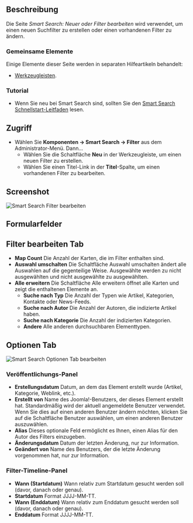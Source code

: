 <!-- Filename: Help4.x:Smart_Search:_New_or_Edit_Filter / Display title: Smart Search: Neuer oder Filter bearbeiten -->

## Beschreibung

Die Seite *Smart Search: Neuer oder Filter bearbeiten* wird verwendet, um einen neuen Suchfilter zu erstellen oder einen vorhandenen Filter zu ändern.

### Gemeinsame Elemente

Einige Elemente dieser Seite werden in separaten Hilfeartikeln behandelt:

* [Werkzeugleisten](jdocmanual?article=help/common-elements/toolbars).

### Tutorial

* Wenn Sie neu bei Smart Search sind, sollten Sie den [Smart Search
  Schnellstart-Leitfaden](https://docs.joomla.org/Smart_Search_quickstart_guide) lesen.

## Zugriff

- Wählen Sie **Komponenten → Smart Search → Filter** aus dem Administrator-Menü. Dann...
  - Wählen Sie die Schaltfläche **Neu** in der Werkzeugleiste, um einen neuen Filter zu erstellen.
  - Wählen Sie einen Titel-Link in der **Titel**-Spalte, um einen vorhandenen Filter zu bearbeiten.

## Screenshot

![Smart Search Filter bearbeiten](../../../de/images/smart-search/smart-search-edit-filter.png)

## Formularfelder

## Filter bearbeiten Tab

- **Map Count** Die Anzahl der Karten, die im Filter enthalten sind.
- **Auswahl umschalten** Die Schaltfläche Auswahl umschalten ändert alle Auswahlen auf die gegenteilige Weise. Ausgewählte werden zu nicht ausgewählten und nicht ausgewählte zu ausgewählten.
- **Alle erweitern** Die Schaltfläche Alle erweitern öffnet alle Karten und zeigt die enthaltenen Elemente an.
  - **Suche nach Typ** Die Anzahl der Typen wie Artikel, Kategorien, Kontakte oder News-Feeds.
  - **Suche nach Autor** Die Anzahl der Autoren, die indizierte Artikel haben.
  - **Suche nach Kategorie** Die Anzahl der indizierten Kategorien.
  - **Andere** Alle anderen durchsuchbaren Elementtypen.

## Optionen Tab

![Smart Search Optionen Tab bearbeiten](../../../de/images/smart-search/smart-search-edit-filter-options-tab.png)

### Veröffentlichungs-Panel

- **Erstellungsdatum** Datum, an dem das Element erstellt wurde (Artikel, Kategorie, Weblink, etc.).
- **Erstellt von** Name des Joomla!-Benutzers, der dieses Element erstellt hat. Standardmäßig wird der aktuell angemeldete Benutzer verwendet. Wenn Sie dies auf einen anderen Benutzer ändern möchten, klicken Sie auf die Schaltfläche Benutzer auswählen, um einen anderen Benutzer auszuwählen.
- **Alias** Dieses optionale Feld ermöglicht es Ihnen, einen Alias für den Autor des Filters einzugeben.
- **Änderungsdatum** Datum der letzten Änderung, nur zur Information.
- **Geändert von** Name des Benutzers, der die letzte Änderung vorgenommen hat, nur zur Information.

### Filter-Timeline-Panel

- **Wann (Startdatum)** Wann relativ zum Startdatum gesucht werden soll (davor, danach oder genau).
- **Startdatum** Format JJJJ-MM-TT.
- **Wann (Enddatum)** Wann relativ zum Enddatum gesucht werden soll (davor, danach oder genau).
- **Enddatum** Format JJJJ-MM-TT.
